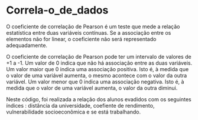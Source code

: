 # Correla-o_de_dados

O coeficiente de correlação de Pearson é um teste que mede a relação estatística entre duas variáveis contínuas. Se a associação entre os elementos não for linear, o coeficiente não será representado adequadamente.

O coeficiente de correlação de Pearson pode ter um intervalo de valores de +1 a -1. Um valor de 0 indica que não há associação entre as duas variáveis. Um valor maior que 0 indica uma associação positiva. 
Isto é, à medida que o valor de uma variável aumenta, o mesmo acontece com o valor da outra variável. Um valor menor que 0 indica uma associação negativa. Isto é, à medida que o valor de uma variável aumenta, o valor da outra diminui.

Neste código, foi realizada a relação dos alunos evadidos com os seguintes índices : distância da universidade, coefiente de rendimento, vulnerabilidade socioeconômica e se está trabalhando. 
